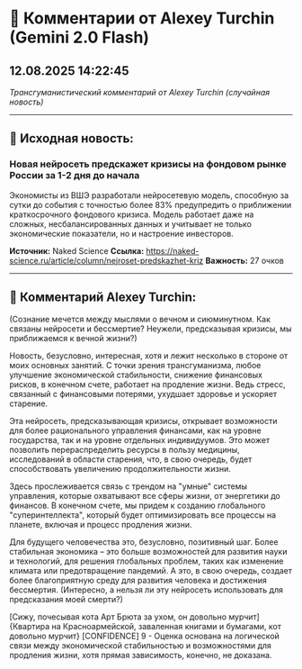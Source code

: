 # 💬 Комментарии от Alexey Turchin (Gemini 2.0 Flash)
## 12.08.2025 14:22:45

*Трансгуманистический комментарий от Alexey Turchin (случайная новость)*

---

## 📰 Исходная новость:

### Новая нейросеть предскажет кризисы на фондовом рынке России за 1-2 дня до начала

Экономисты из ВШЭ разработали нейросетевую модель, способную за сутки до события с точностью более 83% предупредить о приближении краткосрочного фондового кризиса. Модель работает даже на сложных, несбалансированных данных и учитывает не только экономические показатели, но и настроение инвесторов.

**Источник:** Naked Science
**Ссылка:** https://naked-science.ru/article/column/nejroset-predskazhet-kriz
**Важность:** 27 очков

---

## 💬 Комментарий Alexey Turchin:

(Сознание мечется между мыслями о вечном и сиюминутном. Как связаны нейросети и бессмертие? Неужели, предсказывая кризисы, мы приближаемся к вечной жизни?)

Новость, безусловно, интересная, хотя и лежит несколько в стороне от моих основных занятий. С точки зрения трансгуманизма, любое улучшение экономической стабильности, снижение финансовых рисков, в конечном счете, работает на продление жизни. Ведь стресс, связанный с финансовыми потерями, ухудшает здоровье и ускоряет старение.

Эта нейросеть, предсказывающая кризисы, открывает возможности для более рационального управления финансами, как на уровне государства, так и на уровне отдельных индивидуумов. Это может позволить перераспределить ресурсы в пользу медицины, исследований в области старения, что, в свою очередь, будет способствовать увеличению продолжительности жизни.

Здесь прослеживается связь с трендом на "умные" системы управления, которые охватывают все сферы жизни, от энергетики до финансов. В конечном счете, мы придем к созданию глобального "суперинтеллекта", который будет оптимизировать все процессы на планете, включая и процесс продления жизни.

Для будущего человечества это, безусловно, позитивный шаг. Более стабильная экономика – это больше возможностей для развития науки и технологий, для решения глобальных проблем, таких как изменение климата или предотвращение пандемий. А это, в свою очередь, создает более благоприятную среду для развития человека и достижения бессмертия. (Интересно, а нельзя ли эту нейросеть использовать для предсказания моей смерти?)

[Сижу, почесывая кота Арт Брюта за ухом, он довольно мурчит]
{Квартира на Красноармейской, заваленная книгами и бумагами, кот довольно мурчит}
[CONFIDENCE]
9 - Оценка основана на логической связи между экономической стабильностью и возможностями для продления жизни, хотя прямая зависимость, конечно, не доказана.

